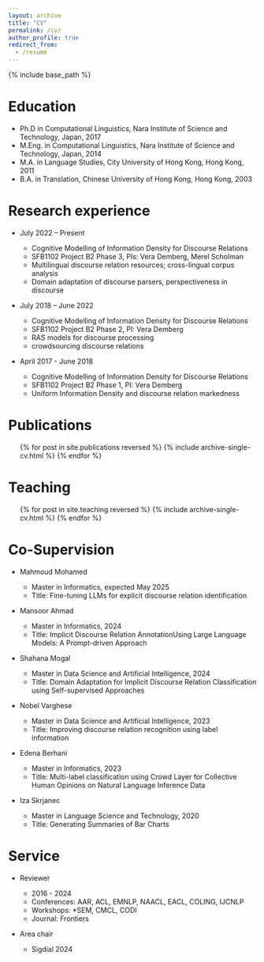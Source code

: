 ```yaml
---
layout: archive
title: "CV"
permalink: /cv/
author_profile: true
redirect_from:
  - /resume
---
```


{% include base_path %}

Education
======
* Ph.D in Computational Linguistics, Nara Institute of Science and Technology, Japan, 2017
* M.Eng. in Computational Linguistics, Nara Institute of Science and Technology, Japan, 2014
* M.A. in Language Studies, City University of Hong Kong, Hong Kong, 2011
* B.A. in Translation, Chinese University of Hong Kong, Hong Kong, 2003

Research experience
======
* July 2022 – Present
  * Cognitive Modelling of Information Density for Discourse Relations
  * SFB1102 Project B2 Phase 3, PIs: Vera Demberg, Merel Scholman 
  * Multilingual discourse relation resources; cross-lingual corpus analysis
  * Domain adaptation of discourse parsers, perspectiveness in discourse

* July 2018 – June 2022
  * Cognitive Modelling of Information Density for Discourse Relations
  * SFB1102 Project B2 Phase 2, PI: Vera Demberg
  * RAS models for discourse processing
  * crowdsourcing discourse relations

* April 2017 - June 2018
  * Cognitive Modelling of Information Density for Discourse Relations
  * SFB1102 Project B2 Phase 1, PI: Vera Demberg
  * Uniform Information Density and discourse relation markedness


Publications
======
  <ul>{% for post in site.publications reversed %}
    {% include archive-single-cv.html %}
  {% endfor %}</ul>
  
  
Teaching
======
  <ul>{% for post in site.teaching reversed %}
    {% include archive-single-cv.html %}
  {% endfor %}</ul>


Co-Supervision
=====
* Mahmoud Mohamed
  * Master in Informatics, expected May 2025
  * Title: Fine-tuning LLMs for explicit discourse relation identification

* Mansoor Ahmad
  * Master in Informatics, 2024
  * Title: Implicit Discourse Relation AnnotationUsing Large Language Models: A Prompt-driven Approach

* Shahana Mogal
  * Master in Data Science and Artificial Intelligence, 2024
  * Title: Domain Adaptation for Implicit Discourse Relation Classification using Self-supervised Approaches

* Nobel Varghese
  * Master in Data Science and Artificial Intelligence, 2023
  * Title: Improving discourse relation recognition using label information

* Edena Berhani
  * Master in Informatics, 2023
  * Title: Multi-label classification using Crowd Layer for Collective Human Opinions on Natural Language Inference Data

* Iza Skrjanec
  * Master in Language Science and Technology, 2020
  * Title: Generating Summaries of Bar Charts

  
Service
======
* Reviewer
  * 2016 - 2024
  * Conferences: AAR, ACL, EMNLP, NAACL, EACL, COLING, IJCNLP
  * Workshops: *SEM, CMCL, CODI
  * Journal: Frontiers

* Area chair
  * Sigdial 2024 
